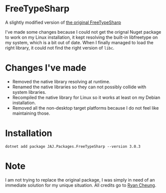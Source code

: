 # FreeTypeSharp
A slightly modified version of [the original FreeTypeSharp](https://github.com/ryancheung/FreeTypeSharp)

I've made some changes because I could not get the orignal Nuget package to work on my Linux installation, it kept resolving the built-in libfreetype on my system, which is a bit out of date. When I finally managed to load the right library, it could not find the right version of `libc`. 

# Changes I've made
- Removed the native library resolving at runtime.
- Renamed the native libraries so they can not possibly collide with system libraries.
- Recompiled the native library for Linux so it works at least on my Debian installation.
- Removed all the non-desktop target platforms because I do not feel like maintaining those.

# Installation
```
dotnet add package JAJ.Packages.FreeTypeSharp --version 3.0.3
```

# Note
I am not trying to replace the original package, I was simply in need of an immediate solution for my unique situation. All credits go to [Ryan Cheung](https://github.com/ryancheung/FreeTypeSharp).